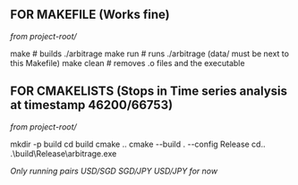 ## FOR MAKEFILE (Works fine) 

*from project-root/*

make           # builds ./arbitrage
make run       # runs ./arbitrage (data/ must be next to this Makefile)
make clean     # removes .o files and the executable


## FOR CMAKELISTS (Stops in Time series analysis at timestamp 46200/66753)

*from project-root/*

mkdir -p build
cd build
cmake ..
cmake --build . --config Release
cd..
.\build\Release\arbitrage.exe



*Only running pairs USD/SGD SGD/JPY USD/JPY for now*  
